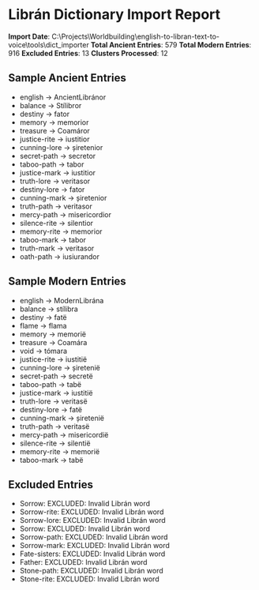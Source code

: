 # Librán Dictionary Import Report

**Import Date**: C:\Projects\Worldbuilding\english-to-libran-text-to-voice\tools\dict_importer
**Total Ancient Entries**: 579
**Total Modern Entries**: 916
**Excluded Entries**: 13
**Clusters Processed**: 12

## Sample Ancient Entries
- english → AncientLibránor
- balance → Stílibror
- destiny → fator
- memory → memorior
- treasure → Coamáror
- justice-rite → iustitior
- cunning-lore → șiretenior
- secret-path → secretor
- taboo-path → tabor
- justice-mark → iustitior
- truth-lore → veritasor
- destiny-lore → fator
- cunning-mark → șiretenior
- truth-path → veritasor
- mercy-path → misericordior
- silence-rite → silentior
- memory-rite → memorior
- taboo-mark → tabor
- truth-mark → veritasor
- oath-path → iusiurandor

## Sample Modern Entries
- english → ModernLibrána
- balance → stílibra
- destiny → fatë
- flame → flama
- memory → memorië
- treasure → Coamára
- void → tómara
- justice-rite → iustitië
- cunning-lore → șiretenië
- secret-path → secretë
- taboo-path → tabë
- justice-mark → iustitië
- truth-lore → veritasë
- destiny-lore → fatë
- cunning-mark → șiretenië
- truth-path → veritasë
- mercy-path → misericordië
- silence-rite → silentië
- memory-rite → memorië
- taboo-mark → tabë

## Excluded Entries
- Sorrow: EXCLUDED: Invalid Librán word
- Sorrow-rite: EXCLUDED: Invalid Librán word
- Sorrow-lore: EXCLUDED: Invalid Librán word
- Sorrow: EXCLUDED: Invalid Librán word
- Sorrow-path: EXCLUDED: Invalid Librán word
- Sorrow-mark: EXCLUDED: Invalid Librán word
- Fate-sisters: EXCLUDED: Invalid Librán word
- Father: EXCLUDED: Invalid Librán word
- Stone-path: EXCLUDED: Invalid Librán word
- Stone-rite: EXCLUDED: Invalid Librán word

